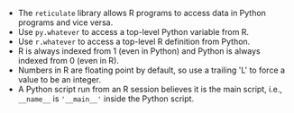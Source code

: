 - The `reticulate` library allows R programs to access data in Python programs and vice versa.
- Use `py.whatever` to access a top-level Python variable from R.
- Use `r.whatever` to access a top-level R definition from Python.
- R is always indexed from 1 (even in Python) and Python is always indexed from 0 (even in R).
- Numbers in R are floating point by default, so use a trailing 'L' to force a value to be an integer.
- A Python script run from an R session believes it is the main script, i.e., `__name__` is `'__main__'` inside the Python script.
